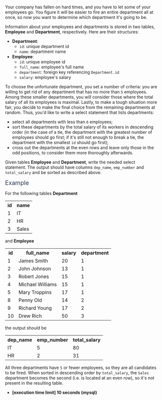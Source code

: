 <p>Your company has fallen on hard times, and you have to let some of your employees go. You figure it will be easier to fire an entire department all at once, so now you want to determine which department it's going to be.</p>
<p>Information about your employees and departments is stored in two tables, <strong>Employee</strong> and <strong>Department</strong>, respectively. Here are their structures:</p>
<ul>
<li><strong>Department</strong>:
<ul>
<li><code>id</code>: unique department id</li>
<li><code>name</code>: department name</li>
</ul>
</li>
<li><strong>Employee</strong>:
<ul>
<li><code>id</code>: unique employee id</li>
<li><code>full_name</code>: employee's full name</li>
<li><code>department</code>: foreign key referencing <code>Department.id</code></li>
<li><code>salary</code>: employee's salary</li>
</ul>
</li>
</ul>
<p>To choose the unfortunate department, you set a number of criteria: you are willing to get rid of any department that has no more than <code>5</code> employees. Among these smaller departments, you will consider those where the total salary of all its employees is maximal. Lastly, to make a tough situation more fair, you decide to make the final choice from the remaining departments at random. Thus, you'd like to write a select statement that lists departments:</p>
<ul>
<li>select all departments with less than <code>6</code> employees;</li>
<li>sort these departments by the total salary of its workers in descending order (in the case of a tie, the department with the greatest number of employees should go first; if it's still not enough to break a tie, the department with the smallest <code>id</code> should go first);</li>
<li>cross out the departments at the even rows and leave only those in the odd positions, to consider them more thoroughly afterwards.</li>
</ul>
<p>Given tables <strong>Employee</strong> and <strong>Department</strong>, write the needed select statement. The output should have columns <code>dep_name</code>, <code>emp_number</code> and <code>total_salary</code> and be sorted as described above.</p>
<p><span class="markdown--header" style="color:#2b3b52;font-size:1.4em">Example</span></p>
<p>For the following tables <strong>Department</strong></p>
<table>
  <tr>
    <th>id</th>
    <th>name</th>
  </tr>
  <tr>
    <td>1</td>
    <td>IT</td>
  </tr>
  <tr>
    <td>2</td>
    <td>HR</td>
  </tr>
  <tr>
    <td>3</td>
    <td>Sales</td>
  </tr>
</table>
<p>and <b>Employee</b></p>
<table>
<tr>
<th>id</th>
<th>full_name</th>
<th>salary</th>
<th>department</th>
</tr>
<tr>
<td>1</td>
<td>James Smith</td>
<td>20</td>
<td>1</td>
</tr>
<tr>
<td>2</td>
<td>John Johnson</td>
<td>13</td>
<td>1</td>
</tr>
<tr>
<td>3</td>
<td>Robert Jones</td>
<td>15</td>
<td>1</td>
</tr>
<tr>
<td>4</td>
<td>Michael Williams</td>
<td>15</td>
<td>1</td>
</tr>
<tr>
<td>5</td>
<td>Mary Troppins</td>
<td>17</td>
<td>1</td>
</tr>
<tr>
<td>8</td>
<td>Penny Old</td>
<td>14</td>
<td>2</td>
</tr>
<tr>
<td>9</td>
<td>Richard Young</td>
<td>17</td>
<td>2</td>
</tr>
<tr>
<td>10</td>
<td>Drew Rich</td>
<td>50</td>
<td>3</td>
</tr>
</table>
<p>the output should be</p>
<table>
<tr>
<th>dep_name</th>
<th>emp_number</th>
<th>total_salary</th>
</tr>
<tr>
<td>IT</td>
<td>5</td>
<td>80</td>
</tr>
<tr>
<td>HR</td>
<td>2</td>
<td>31</td>
</tr>
</table>
<p>All three departments have <code>5</code> or fewer employees, so they are all candidates to be fired. When sorted in descending order by <code>total_salary</code>, the <code>Sales</code> department becomes the second (i.e. is located at an even row), so it's not present in the resulting table.</p>
<ul>
<li><strong>[execution time limit] 10 seconds (mysql)</strong></li>
</ul>
